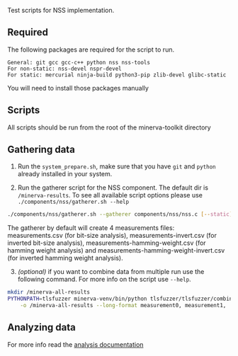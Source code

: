 Test scripts for NSS implementation.

## Required

The following packages are required for the script to run.

    General: git gcc gcc-c++ python nss nss-tools
    For non-static: nss-devel nspr-devel
    For static: mercurial ninja-build python3-pip zlib-devel glibc-static

You will need to install those packages manually

## Scripts

All scripts should be run from the root of the minerva-toolkit directory

## Gathering data

1) Run the `system_prepare.sh`, make sure that you have `git` and `python`
already installed in your system.

2) Run the gatherer script for the NSS component. The default dir is
`/minerva-results`. To see all available script options please use
`./components/nss/gatherer.sh --help`

```bash
./components/nss/gatherer.sh --gatherer components/nss/nss.c [--static]
```

The gatherer by default will create 4 measurements files: measurements.csv
(for bit-size analysis), measurements-invert.csv (for inverted
bit-size analysis), measurements-hamming-weight.csv (for hamming weight
analysis) and measurements-hamming-weight-invert.csv (for inverted hamming
weight analysis).

3) *(optional)* if you want to combine data from multiple run use the following
command. For more info on the script use `--help`.

```bash
mkdir /minerva-all-results
PYTHONPATH=tlsfuzzer minerva-venv/bin/python tlsfuzzer/tlsfuzzer/combine.py \
    -o /minerva-all-results --long-format measurement0, measurement1, ...
```

## Analyzing data

For more info read the
[analysis documentation](https://github.com/GeorgePantelakis/minerva-toolkit/blob/main/docs/Analysis.md)